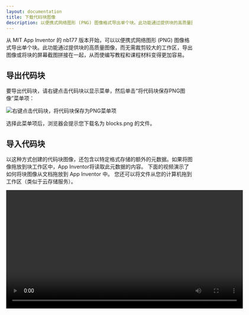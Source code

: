 ```yaml
---
layout: documentation
title: 下载代码块图像
description: 以便携式网络图形 (PNG) 图像格式导出单个块。此功能通过提供块的高质量图像，而无需裁剪较大的工作区，导出图像或将块的屏幕截图拼接在一起，从而使编写教程和课程材料变得更加容易。
---
```


从 MIT App Inventor 的 nb177 版本开始，可以以便携式网络图形 (PNG) 图像格式导出单个块。此功能通过提供块的高质量图像，而无需裁剪较大的工作区，导出图像或将块的屏幕截图拼接在一起，从而使编写教程和课程材料变得更加容易。

## 导出代码块

要导出代码块，请右键点击代码块以显示菜单，然后单击“将代码块保存PNG图像”菜单项：

![右键点击代码块，将代码块保存为PNG菜单项](download-blocks-menu.png)

选择此菜单项后，浏览器会提示您下载名为 blocks.png 的文件。

## 导入代码块

以这种方式创建的代码块图像，还包含以特定格式存储的额外的元数据。如果将图像拖放到块工作区中，App Inventor将读取此元数据的内容。
下面的视频演示了如何将块图像从文档拖放到 App Inventor 中。 您还可以将文件从您的计算机拖到工作区（类似于云存储服务）。

<video width="640" height="320">
<source src="drag-and-drop.mp4" type="video/mp4" />
您的浏览器不支持播放该视频。
</video>
